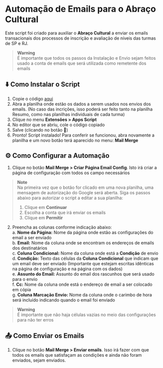 # Automação de Emails para o Abraço Cultural

Este script foi criado para auxiliar o **Abraço Cultural** a enviar os emails transacionais dos processos de inscrição 
e avaliação de níveis das turmas de SP e RJ.

> **Warning**  
> É importante que todos os passos da Instalação e Envio sejam feitos usado a conta de emails que será utilizada como
> remetente dos emails  

## ⬇️ Como Instalar o Script  

1. Copie o código [aqui](https://raw.githubusercontent.com/isafloriano/abraco-emails-automation/main/main.js)
2. Abra a planilha onde estão os dados a serem usados nos envios dos emails. (No caso das incrições, isso poderá ser feito tanto na planilha Resumo, como nas planilhas individuais de cada turma)
3. Clique no menu **Extensões > Apps Script**
4. No editor que se abriu, cole o código copiado
5. Salve (clicando no botão 💾)
6. Pronto! Script instalado! Para conferir se funcionou, abra novamente a planilha e um novo botão terá aparecido no menu: 
**Mail Merge**

## ⚙️ Como Configurar a Automação

1. Clique no botão **Mail Merge > Criar Página Email Config**. Isto irá criar a página de configuração com todos os campo necessários

> **Note**  
> Na primeira vez que o botão for clicado em uma nova planilha, uma mensagem de autorização do Google será aberta. Siga os passos abaixo para autorizar o script a editar a sua planilha:  
> 1. Clique em **Continuar**  
> 2. Escolha a conta que irá enviar os emails  
> 3. Clique em **Permitir**  

2. Preencha as colunas conforme indicação abaixo:  
    a. **Nome da Página:** Nome da página onde estão as configurações do email a ser enviado  
    b. **Email:** Nome da coluna onde se encontram os endereços de emails dos destinatários  
    c. **Coluna Condicional:** Nome da coluna onde está a **Condição** de envio  
    d. **Condição:** Texto das células da **Coluna Condicional** que indicam que um email deve ser enviado (Importante que 
    estejam escritas idênticas na página de configuração e na página com os dados)  
    e. **Assunto do Email:** Assunto do email dos rascunhos que será usado para o envio  
    f. **Cc:** Nome da coluna onde está o endereço de email a ser colocado em cópia  
    g. **Coluna Marcação Envio:** Nome da coluna onde o carimbo de hora será incluído indicando quando o email foi enviado  

> **Warning**  
> É importante que não haja células vazias no meio das configurações para não ter erros  

## 📤 Como Enviar os Emails

1. Clique no botão **Mail Merge > Enviar emails**. Isso irá fazer com que todos os emails que satisfaçam as condições e
ainda não foram enviados, sejam enviados.  

